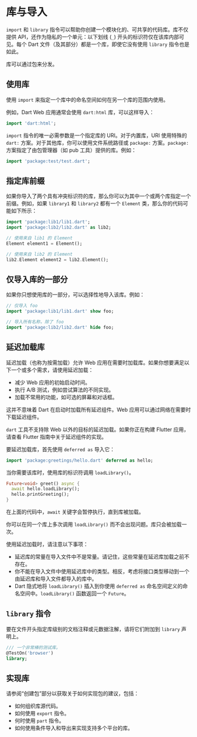 # 库与导入

`import` 和 `library` 指令可以帮助你创建一个模块化的、可共享的代码库。库不仅提供 API，还作为隐私的一个单元：以下划线 (`_`) 开头的标识符仅在该库内部可见。每个 Dart 文件（及其部分）都是一个库，即使它没有使用 `library` 指令也是如此。

库可以通过包来分发。

## 使用库

使用 `import` 来指定一个库中的命名空间如何在另一个库的范围内使用。

例如，Dart Web 应用通常会使用 `dart:html` 库，可以这样导入：

```dart
import 'dart:html';
```

`import` 指令的唯一必需参数是一个指定库的 URI。对于内置库，URI 使用特殊的 `dart:` 方案。对于其他库，你可以使用文件系统路径或 `package:` 方案。`package:` 方案指定了由包管理器（如 pub 工具）提供的库。例如：

```dart
import 'package:test/test.dart';
```

## 指定库前缀

如果你导入了两个具有冲突标识符的库，那么你可以为其中一个或两个库指定一个前缀。例如，如果 `library1` 和 `library2` 都有一个 `Element` 类，那么你的代码可能如下所示：

```dart
import 'package:lib1/lib1.dart';
import 'package:lib2/lib2.dart' as lib2;

// 使用来自 lib1 的 Element
Element element1 = Element();

// 使用来自 lib2 的 Element
lib2.Element element2 = lib2.Element();
```

## 仅导入库的一部分

如果你只想使用库的一部分，可以选择性地导入该库。例如：

```dart
// 仅导入 foo
import 'package:lib1/lib1.dart' show foo;

// 导入所有名称，除了 foo
import 'package:lib2/lib2.dart' hide foo;
```

## 延迟加载库

延迟加载（也称为按需加载）允许 Web 应用在需要时加载库。如果你想要满足以下一个或多个需求，请使用延迟加载：

- 减少 Web 应用的初始启动时间。
- 执行 A/B 测试，例如尝试算法的不同实现。
- 加载不常用的功能，如可选的屏幕和对话框。

这并不意味着 Dart 在启动时加载所有延迟组件。Web 应用可以通过网络在需要时下载延迟组件。

`dart` 工具不支持除 Web 以外的目标的延迟加载。如果你正在构建 Flutter 应用，请查看 Flutter 指南中关于延迟组件的实现。

要延迟加载库，首先使用 `deferred as` 导入它：

```dart
import 'package:greetings/hello.dart' deferred as hello;
```

当你需要该库时，使用库的标识符调用 `loadLibrary()`。

```dart
Future<void> greet() async {
  await hello.loadLibrary();
  hello.printGreeting();
}
```

在上面的代码中，`await` 关键字会暂停执行，直到库被加载。

你可以在同一个库上多次调用 `loadLibrary()` 而不会出现问题。库只会被加载一次。

使用延迟加载时，请注意以下事项：

- 延迟库的常量在导入文件中不是常量。请记住，这些常量在延迟库加载之前不存在。
- 你不能在导入文件中使用延迟库中的类型。相反，考虑将接口类型移动到一个由延迟库和导入文件都导入的库中。
- Dart 隐式地将 `loadLibrary()` 插入到你使用 `deferred as` 命名空间定义的命名空间中。`loadLibrary()` 函数返回一个 `Future`。

## `library` 指令

要在文件开头指定库级别的文档注释或元数据注解，请将它们附加到 `library` 声明上。

```dart
/// 一个非常棒的测试库。
@TestOn('browser')
library;
```

## 实现库

请参阅“创建包”部分以获取关于如何实现包的建议，包括：

- 如何组织库源代码。
- 如何使用 `export` 指令。
- 何时使用 `part` 指令。
- 如何使用条件导入和导出来实现支持多个平台的库。
